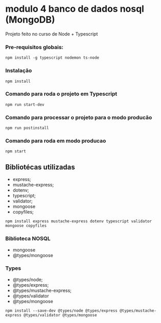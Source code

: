 # modulo 4 banco de dados nosql (MongoDB)

Projeto feito no curso de Node + Typescript

### Pre-requisitos globais:

`npm install -g typescript nodemon ts-node`

### Instalação

`npm install`

### Comando para roda o projeto em Typescript

`npm run start-dev`

### Comando para processar o projeto para o modo producão 

`npm run postinstall`

### Comando para roda em modo producao

`npm start `

## Bibliotécas utilizadas

-  express;
-  mustache-express;
-  dotenv;
-  typescript;
-  validator;
-  mongoose
-  copyfiles;


`npm install express mustache-express dotenv typescript validator mongoose copyfiles`

### Biblioteca NOSQL 
-  mongoose
-  @types/mongoose


### Types
- @types/node;
- @types/express;
- @types/mustache-express;
- @types/validator
- @types/mongoose

`npm install --save-dev @types/node @types/express @types/mustache-express @types/validator @types/mongoose`